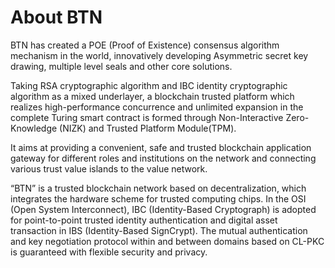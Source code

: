 #

# About BTN

BTN has created a POE (Proof of Existence) consensus algorithm mechanism in the world, innovatively developing Asymmetric secret key drawing, multiple level seals and other core solutions. 

Taking RSA cryptographic algorithm and IBC identity cryptographic algorithm as a mixed underlayer, a blockchain trusted platform which realizes high-performance concurrence and unlimited expansion in the complete Turing smart contract is formed through Non-Interactive Zero-Knowledge (NIZK) and Trusted Platform Module(TPM).

It aims at providing a convenient, safe and trusted blockchain application gateway for different roles and institutions on the network and connecting various trust value islands to the value network.

“BTN” is a trusted blockchain network based on decentralization, which integrates the hardware scheme for trusted computing chips. In the OSI (Open System Interconnect), IBC (Identity-Based Cryptograph) is adopted for point-to-point trusted identity authentication and digital asset transaction in IBS (Identity-Based SignCrypt). The mutual authentication and key negotiation protocol within and between domains based on CL-PKC is guaranteed with flexible security and privacy. 


